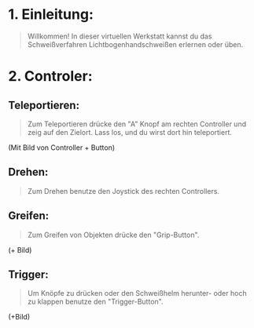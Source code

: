 # 1. Einleitung:
> Willkommen! 
> In dieser virtuellen Werkstatt kannst du das  Schweißverfahren Lichtbogenhandschweißen erlernen oder üben.

# 2. Controler:  
## Teleportieren:  
> Zum  Teleportieren drücke den "A" Knopf am rechten Controller und zeig auf den Zielort. Lass los, und du wirst dort hin teleportiert.

(Mit Bild von Controller + Button)

## Drehen:  
> Zum Drehen benutze den Joystick des rechten Controllers.

## Greifen:  
> Zum Greifen von Objekten drücke den "Grip-Button".

(+ Bild)

## Trigger:  
> Um Knöpfe zu drücken oder den Schweißhelm herunter- oder hoch zu klappen benutze den "Trigger-Button".

(+Bild)
